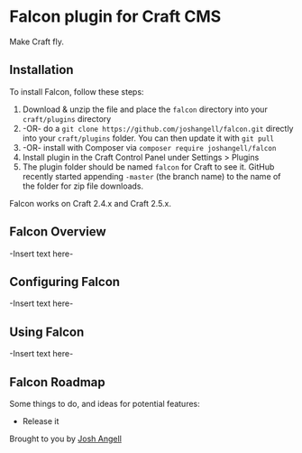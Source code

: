 # Falcon plugin for Craft CMS

Make Craft fly.

## Installation

To install Falcon, follow these steps:

1. Download & unzip the file and place the `falcon` directory into your `craft/plugins` directory
2.  -OR- do a `git clone https://github.com/joshangell/falcon.git` directly into your `craft/plugins` folder.  You can then update it with `git pull`
3.  -OR- install with Composer via `composer require joshangell/falcon`
4. Install plugin in the Craft Control Panel under Settings > Plugins
5. The plugin folder should be named `falcon` for Craft to see it.  GitHub recently started appending `-master` (the branch name) to the name of the folder for zip file downloads.

Falcon works on Craft 2.4.x and Craft 2.5.x.

## Falcon Overview

-Insert text here-

## Configuring Falcon

-Insert text here-

## Using Falcon

-Insert text here-

## Falcon Roadmap

Some things to do, and ideas for potential features:

* Release it

Brought to you by [Josh Angell](https://angell.io)

